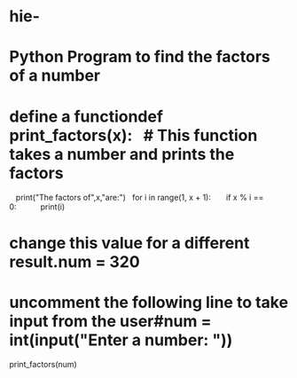 # hie-
# Python Program to find the factors of a number
# define a functiondef print_factors(x):   # This function takes a number and prints the factors
   print("The factors of",x,"are:")   for i in range(1, x + 1):       if x % i == 0:           print(i)
# change this value for a different result.num = 320
# uncomment the following line to take input from the user#num = int(input("Enter a number: "))
print_factors(num)
